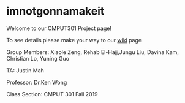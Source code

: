 # imnotgonnamakeit

Welcome to our CMPUT301 Project page!

To see details please make your way to our [wiki](https://github.com/CMPUT301F19T07/imnotgonnamakeit/wiki) page

Group Members: Xiaole Zeng, Rehab El-Hajj,Jungu Liu, Davina Kam, Christian Lo, Yuning Guo

TA: Justin Mah

Professor: Dr.Ken Wong

Class Section: CMPUT 301 Fall 2019
